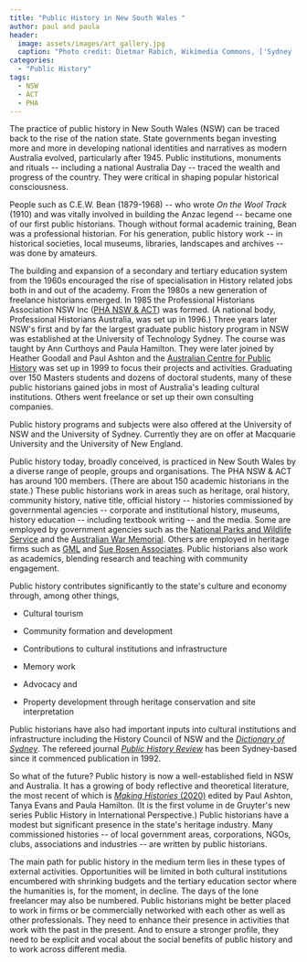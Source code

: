 ```yaml
---
title: "Public History in New South Wales "
author: paul and paula
header:
  image: assets/images/art_gallery.jpg
  caption: "Photo credit: Dietmar Rabich, Wikimedia Commons, ['Sydney (AU), Art Gallery of New South Wales - 2019 - 3103'](https://upload.wikimedia.org/wikipedia/commons/c/cd/Sydney_%28AU%29%2C_Art_Gallery_of_New_South_Wales_--_2019_--_3103.jpg) [CC BY-SA 4.0](https://creativecommons.org/licenses/by-sa/4.0/)"
categories:
  - "Public History"
tags:
  - NSW
  - ACT
  - PHA
---
```


The practice of public history in New South Wales (NSW) can be traced
back to the rise of the nation state. State governments began investing
more and more in developing national identities and narratives as modern
Australia evolved, particularly after 1945. Public institutions,
monuments and rituals -- including a national Australia Day -- traced
the wealth and progress of the country. They were critical in shaping
popular historical consciousness.

People such as C.E.W. Bean (1879-1968) -- who wrote *On the Wool Track*
(1910) and was vitally involved in building the Anzac legend -- became
one of our first public historians. Though without formal academic
training, Bean was a professional historian. For his generation, public
history work -- in historical societies, local museums, libraries,
landscapes and archives -- was done by amateurs.

The building and expansion of a secondary and tertiary education system
from the 1960s encouraged the rise of specialisation in History related
jobs both in and out of the academy. From the 1980s a new generation of
freelance historians emerged. In 1985 the Professional Historians
Association NSW Inc ([PHA NSW & ACT](https://www.phansw.org.au/)) was
formed. (A national body, Professional Historians Australia, was set up
in 1996.) Three years later NSW's first and by far the largest graduate
public history program in NSW was established at the University of
Technology Sydney. The course was taught by Ann Curthoys and Paula
Hamilton. They were later joined by Heather Goodall and Paul Ashton and
the [Australian Centre for Public
History](https://www.uts.edu.au/research-and-teaching/our-research/australian-centre-public-history)
was set up in 1999 to focus their projects and activities. Graduating
over 150 Masters students and dozens of doctoral students, many of these
public historians gained jobs in most of Australia's leading cultural
institutions. Others went freelance or set up their own consulting
companies.

Public history programs and subjects were also offered at the University
of NSW and the University of Sydney. Currently they are on offer at
Macquarie University and the University of New England.

Public history today, broadly conceived, is practiced in New South Wales
by a diverse range of people, groups and organisations. The PHA NSW &
ACT has around 100 members. (There are about 150 academic historians in
the state.) These public historians work in areas such as heritage, oral
history, community history, native title, official history -- histories
commissioned by governmental agencies -- corporate and institutional
history, museums, history education -- including textbook writing -- and
the media. Some are employed by government agencies such as the
[National Parks and Wildlife
Service](https://www.nationalparks.nsw.gov.au/) and the [Australian War
Memorial](https://www.awm.gov.au/). Others are employed in heritage
firms such as [GML](https://www.gml.com.au/) and [Sue Rosen
Associates](https://suerosenassociates.com/). Public historians also
work as academics, blending research and teaching with community
engagement.

Public history contributes significantly to the state's culture and
economy through, among other things,

* Cultural tourism

* Community formation and development

* Contributions to cultural institutions and infrastructure

* Memory work

* Advocacy and

* Property development through heritage conservation and site interpretation

Public historians have also had important inputs into cultural
institutions and infrastructure including the History Council of NSW and
the [*Dictionary of Sydney*](https://home.dictionaryofsydney.org/). The
refereed journal [*Public History
Review*](https://epress.lib.uts.edu.au/journals/index.php/phrj) has been
Sydney-based since it commenced publication in 1992.

So what of the future? Public history is now a well-established field in
NSW and Australia. It has a growing of body reflective and theoretical
literature, the most recent of which is [*Making Histories*
(2020)](https://www.degruyter.com/view/title/547254) edited by Paul
Ashton, Tanya Evans and Paula Hamilton. (It is the first volume in de
Gruyter's new series Public History in International Perspective.)
Public historians have a modest but significant presence in the state's
heritage industry. Many commissioned histories -- of local government
areas, corporations, NGOs, clubs, associations and industries -- are
written by public historians.

The main path for public history in the medium term lies in these types
of external activities. Opportunities will be limited in both cultural
institutions encumbered with shrinking budgets and the tertiary
education sector where the humanities is, for the moment, in decline.
The days of the lone freelancer may also be numbered. Public historians
might be better placed to work in firms or be commercially networked
with each other as well as other professionals. They need to enhance
their presence in activities that work with the past in the present. And
to ensure a stronger profile, they need to be explicit and vocal about
the social benefits of public history and to work across different
media.
